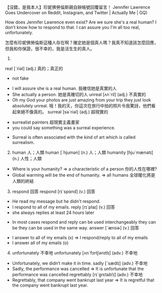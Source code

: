 【沒錯，是我本人】珍妮佛勞倫斯親自辦帳號回覆留言！
Jennifer Lawrence Goes Undercover on Reddit, Instagram, and Twitter | Actually Me | GQ)

How does Jennifer Lawrence even exist? Are we sure she's a real human? I don't know how to respond to that. I can assure you I'm all too real, unfortunately.

怎麼有珍妮佛勞倫斯這種人存在啊？確定她是個真人嗎？我真不知道該怎麼回應，但我和你保證，很不幸的，我是活生生的真人。

1.
real  [ˋriəl]  (adj.)  真的；真正的
* not fake
- I will assure she is a real human. 我確信她是真實的人
- She actually a person. 她是真確切的人
unreal  [ʌnˋril]  (adj.)  不真實的
- Oh my God your photos are just amazing from your trip they just look absolutely unreal.
哦！我的天，你這次在旅行中拍的照片令我驚訝，他們看起來絕不像真的。
surreal  [səˋriəl]  (adj.)  超現實的
* surrealist painters 超現實主義畫家
* you could say something was a surreal experience.
- Surreal is often associated with the kind of art which is called surrealism.

2. human  人；人類
human  [ˋhjumən]  (n.)  人；人類
humanity  [hjuˋmænətɪ]  (n.)  人性；人類
- Where is your humanity? => a characteristic of a person
  你的人性在哪裡?
- Global warming will be the end of humanity. => all humans
  全球暖化將是人類的終結

3. respond  回答
respond  [rɪˋspɑnd]  (v.)  回答
- He read my message but he didn't respond.
- I respond to all of my emails.
reply  [rɪˋplaɪ]  (v.)  回答
- she always replies at least 24 hours later
* In most cases respond and reply can be used interchangeably they can be they can be used in the same way.
answer  [ˋænsɚ]  (v.)  回答
-  I answer to all of my emails (x) => I respond/reply to all of my emails
-  I answer all of my emails (o)
4. unfortunately  不幸地
unfortunately  [ʌnˋfɔrtʃənɪtlɪ]  (adv.)  不幸地
- Unfortunately, we didn’t make it in time.
sadly  [ˋsædlɪ]  (adv.)  不幸地
- Sadly, the performance was cancelled
    => It is unfortunate that the performance was cancelled
regrettably  [rɪˋgrɛtəb!ɪ]  (adv.)  不幸地
- Regrettably, that company went bankrupt last year
    =>  It is regretful that the company went bankrupt last year.




